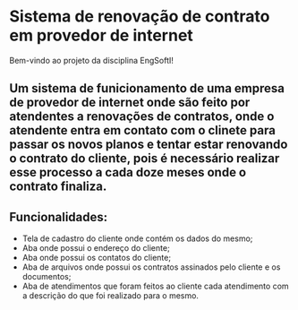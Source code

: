 # Sistema de renovação de contrato em provedor de internet
 
 Bem-vindo ao projeto da disciplina EngSoftI!
 
## Um sistema de funicionamento de uma empresa de provedor de internet onde são feito por atendentes a renovações de contratos, onde o atendente entra em contato com o clinete para passar os novos planos e tentar estar renovando o contrato do cliente, pois é necessário realizar esse processo a cada doze meses onde o contrato finaliza.

## Funcionalidades:
- Tela de cadastro do cliente onde contém os dados do mesmo;
- Aba onde possui o endereço do cliente;
- Aba onde possui os contatos do cliente;
- Aba de arquivos onde possui os contratos assinados pelo cliente e os documentos;
- Aba de atendimentos que foram feitos ao cliente cada atendimento com a descrição do que foi realizado para o mesmo.

  

  
